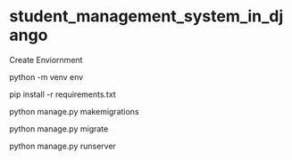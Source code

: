 # student_management_system_in_django

Create Enviornment

python -m venv env

pip install -r requirements.txt

python manage.py makemigrations

python manage.py migrate

python manage.py runserver
